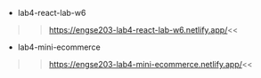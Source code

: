 * lab4-react-lab-w6
>>https://engse203-lab4-react-lab-w6.netlify.app/<<
* lab4-mini-ecommerce
>>https://engse203-lab4-mini-ecommerce.netlify.app/<<
